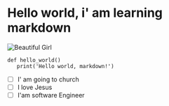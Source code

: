 # Hello world, i' am learning markdown
![Beautiful Girl](https://images.unsplash.com/photo-1715114064378-b97c82f06856?w=600&auto=format&fit=crop&q=60&ixlib=rb-4.0.3&ixid=M3wxMjA3fDB8MHxlZGl0b3JpYWwtZmVlZHwzfHx8ZW58MHx8fHx8)
```
def hello_world()
   print('Hello world, markdown!')
```
- [ ] I' am going to church
- [ ] I love Jesus
- [ ] I'am software Engineer
